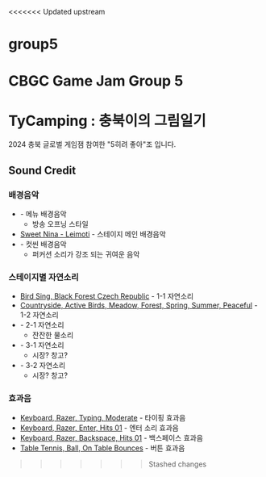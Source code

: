 <<<<<<< Updated upstream
# group5
CBGC Game Jam Group 5
=======
# TyCamping : 충북이의 그림일기 

2024 충북 글로벌 게임잼 참여한 "5히려 좋아"조 입니다.

## Sound Credit
### 배경음악
- []() - 메뉴 배경음악
	- 방송 오프닝 스타일 
- [Sweet Nina - Leimoti](https://www.epidemicsound.com/track/gfY8TUpLnO/) - 스테이지 메인 배경음악
- []() - 컷씬 배경음악
	- 퍼커션 소리가 강조 되는 귀여운 음악 

### 스테이지별 자연소리
- [Bird Sing, Black Forest Czech Republic](https://www.epidemicsound.com/sound-effects/tracks/01136a7f-b7ce-4e05-be80-be15e7fac08d/) - 1-1 자연소리
- [Countryside, Active Birds, Meadow, Forest, Spring, Summer, Peaceful](
https://www.epidemicsound.com/sound-effects/tracks/f8b244d0-2a84-4913-bf86-d904c0656163/) -  1-2 자연소리
- []() - 2-1 자연소리
	- 잔잔한 물소리 
-  []() - 3-1 자연소리
	- 시장? 창고?  
- []() - 3-2 자연소리
	- 시장? 창고?

### 효과음
- [Keyboard, Razer, Typing, Moderate](https://www.epidemicsound.com/sound-effects/tracks/11e80013-c1ae-4705-b557-8d8ff294d1ba/) - 타이핑 효과음
- [Keyboard, Razer, Enter, Hits 01](https://www.epidemicsound.com/sound-effects/tracks/39cdae5a-2651-41c4-bd1f-2f3c5117a523/) - 엔터 소리 효과음
- [Keyboard, Razer, Backspace, Hits 01](https://www.epidemicsound.com/sound-effects/tracks/40ce9f2c-a11c-4f75-9f07-200405186484/) - 백스페이스 효과음
- [Table Tennis, Ball, On Table Bounces](https://www.epidemicsound.com/sound-effects/tracks/6b84e5a4-1ff7-43c7-85da-a9cd94e03934/) - 버튼 효과음
>>>>>>> Stashed changes
